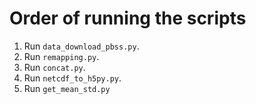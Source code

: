<!-- markdownlint-disable MD043 -->
# Order of running the scripts

1. Run `data_download_pbss.py`.
2. Run `remapping.py`.
3. Run `concat.py`.
4. Run `netcdf_to_h5py.py`.
5. Run `get_mean_std.py`
